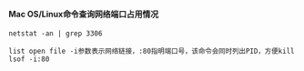 #### Mac OS/Linux命令查询网络端口占用情况
```
netstat -an | grep 3306

list open file -i参数表示网络链接，:80指明端口号，该命令会同时列出PID，方便kill
lsof -i:80
```
